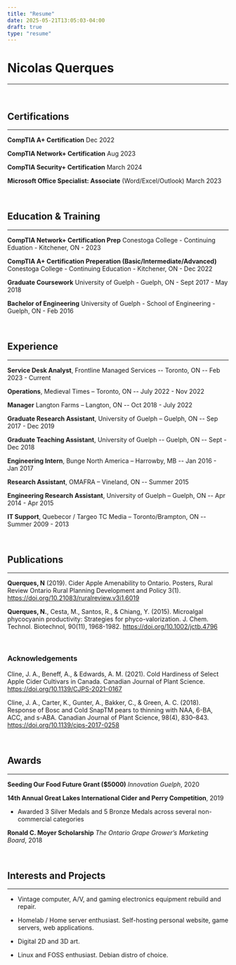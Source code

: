 ```yaml
---
title: "Resume"
date: 2025-05-21T13:05:03-04:00
draft: true
type: "resume"
---
```

# Nicolas Querques
---
&nbsp;

## Certifications
---
**CompTIA A+ Certification** Dec 2022

**CompTIA Network+ Certification** Aug 2023

**CompTIA Security+ Certification** March 2024

**Microsoft Office Specialist: Associate** (Word/Excel/Outlook) March 2023  

&nbsp;

## Education & Training
---

**CompTIA Network+ Certification Prep** Conestoga College - Continuing Eduation - Kitchener, ON - 2023

**CompTIA A+ Certification Preperation (Basic/Intermediate/Advanced)** Conestoga College - Continuing Education - Kitchener, ON - Dec 2022

**Graduate Coursework** University of Guelph - Guelph, ON - Sept 2017 - May 2018

**Bachelor of Engineering** University of Guelph - School of Engineering - Guelph, ON - Feb 2016

&nbsp;

## Experience
---

**Service Desk Analyst**, Frontline Managed Services -- Toronto, ON -- Feb 2023 - Current

**Operations**, Medieval Times – Toronto, ON -- July 2022 - Nov 2022

**Manager** Langton Farms – Langton, ON -- Oct 2018 - July 2022

**Graduate Research Assistant**, University of Guelph – Guelph, ON  -- Sep  2017 - Dec 2019

**Graduate Teaching Assistant**, University of Guelph -- Guelph, ON -- Sept - Dec 2018

**Engineering Intern**, Bunge North America – Harrowby, MB -- Jan 2016 - Jan 2017

**Research Assistant**, OMAFRA – Vineland, ON -- Summer 2015

**Engineering Research Assistant**, University of Guelph – Guelph, ON -- Apr  2014 - Apr 2015

**IT Support**, Quebecor / Targeo TC Media – Toronto/Brampton, ON -- Summer 2009 - 2013

&nbsp;

## Publications
---

**Querques, N** (2019). Cider Apple Amenability to Ontario. Posters, Rural Review Ontario Rural Planning Development and Policy 3(1). https://doi.org/10.21083/ruralreview.v3i1.6019

**Querques, N.**, Cesta, M., Santos, R., & Chiang, Y. (2015). Microalgal phycocyanin productivity: Strategies for phyco-valorization. J. Chem. Technol. Biotechnol, 90(11), 1968-1982. https://doi.org/10.1002/jctb.4796

&nbsp;

### Acknowledgements

Cline, J. A., Beneff, A., & Edwards, A. M. (2021). Cold Hardiness of Select Apple Cider Cultivars in Canada. Canadian Journal of Plant Science. https://doi.org/10.1139/CJPS-2021-0167

Cline, J. A., Carter, K., Gunter, A., Bakker, C., & Green, A. C. (2018). Response of Bosc and Cold SnapTM pears to thinning with NAA, 6-BA, ACC, and s-ABA. Canadian Journal of Plant Science, 98(4), 830–843. https://doi.org/10.1139/cjps-2017-0258


&nbsp;

## Awards
---

**Seeding Our Food Future Grant ($5000)**  *Innovation Guelph*,  2020

**14th Annual Great Lakes International Cider and Perry Competition**,  2019
- Awarded 3 Silver Medals and 5 Bronze Medals across several non-commercial categories
    
**Ronald C. Moyer Scholarship**  *The Ontario Grape Grower’s Marketing Board*,  2018

&nbsp;

## Interests and Projects
---

-   Vintage computer, A/V, and gaming electronics equipment rebuild and repair.
    
-   Homelab / Home server enthusiast. Self-hosting personal website, game servers, web applications.

- Digital 2D and 3D art.
    
-   Linux and FOSS enthusiast. Debian distro of choice.
